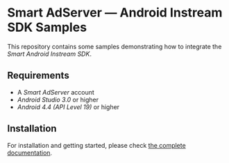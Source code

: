 # Smart AdServer — Android Instream SDK Samples

This repository contains some samples demonstrating how to integrate the _Smart Android Instream SDK_.

## Requirements

* A _Smart AdServer_ account
* _Android Studio 3.0_ or higher
* _Android 4.4 (API Level 19)_ or higher

## Installation

For installation and getting started, please check [the complete documentation](http://documentation.smartadserver.com/instreamSDK/).
